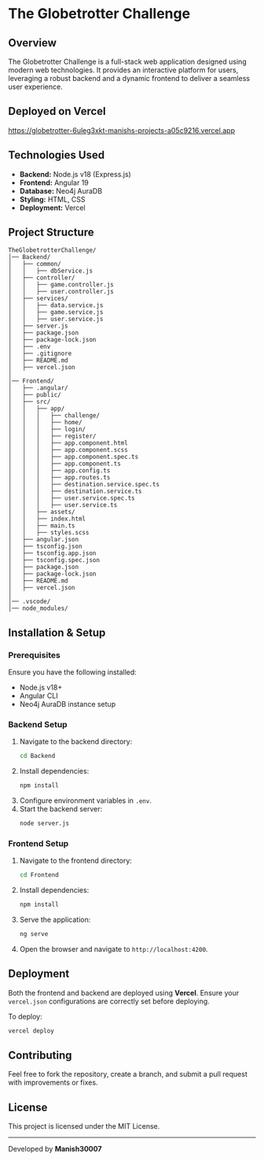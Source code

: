 # The Globetrotter Challenge

## Overview

The Globetrotter Challenge is a full-stack web application designed using modern web technologies. It provides an interactive platform for users, leveraging a robust backend and a dynamic frontend to deliver a seamless user experience.

## Deployed on Vercel
https://globetrotter-6uleg3xkt-manishs-projects-a05c9216.vercel.app

## Technologies Used

- **Backend:** Node.js v18 (Express.js)
- **Frontend:** Angular 19
- **Database:** Neo4j AuraDB
- **Styling:** HTML, CSS
- **Deployment:** Vercel

## Project Structure

```
TheGlobetrotterChallenge/
│── Backend/
│   ├── common/
│   │   ├── dbService.js
│   ├── controller/
│   │   ├── game.controller.js
│   │   ├── user.controller.js
│   ├── services/
│   │   ├── data.service.js
│   │   ├── game.service.js
│   │   ├── user.service.js
│   ├── server.js
│   ├── package.json
│   ├── package-lock.json
│   ├── .env
│   ├── .gitignore
│   ├── README.md
│   ├── vercel.json
│
│── Frontend/
│   ├── .angular/
│   ├── public/
│   ├── src/
│   │   ├── app/
│   │   │   ├── challenge/
│   │   │   ├── home/
│   │   │   ├── login/
│   │   │   ├── register/
│   │   │   ├── app.component.html
│   │   │   ├── app.component.scss
│   │   │   ├── app.component.spec.ts
│   │   │   ├── app.component.ts
│   │   │   ├── app.config.ts
│   │   │   ├── app.routes.ts
│   │   │   ├── destination.service.spec.ts
│   │   │   ├── destination.service.ts
│   │   │   ├── user.service.spec.ts
│   │   │   ├── user.service.ts
│   │   ├── assets/
│   │   ├── index.html
│   │   ├── main.ts
│   │   ├── styles.scss
│   ├── angular.json
│   ├── tsconfig.json
│   ├── tsconfig.app.json
│   ├── tsconfig.spec.json
│   ├── package.json
│   ├── package-lock.json
│   ├── README.md
│   ├── vercel.json
│
│── .vscode/
│── node_modules/
```

## Installation & Setup

### Prerequisites

Ensure you have the following installed:

- Node.js v18+
- Angular CLI
- Neo4j AuraDB instance setup

### Backend Setup

1. Navigate to the backend directory:
   ```sh
   cd Backend
   ```
2. Install dependencies:
   ```sh
   npm install
   ```
3. Configure environment variables in `.env`.
4. Start the backend server:
   ```sh
   node server.js
   ```

### Frontend Setup

1. Navigate to the frontend directory:
   ```sh
   cd Frontend
   ```
2. Install dependencies:
   ```sh
   npm install
   ```
3. Serve the application:
   ```sh
   ng serve
   ```
4. Open the browser and navigate to `http://localhost:4200`.

## Deployment

Both the frontend and backend are deployed using **Vercel**. Ensure your `vercel.json` configurations are correctly set before deploying.

To deploy:

```sh
vercel deploy
```

## Contributing

Feel free to fork the repository, create a branch, and submit a pull request with improvements or fixes.

## License

This project is licensed under the MIT License.

---

Developed by **Manish30007**

